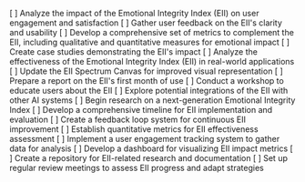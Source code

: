 [ ] Analyze the impact of the Emotional Integrity Index (EII) on user engagement and satisfaction
[ ] Gather user feedback on the EII's clarity and usability
[ ] Develop a comprehensive set of metrics to complement the EII, including qualitative and quantitative measures for emotional impact
[ ] Create case studies demonstrating the EII's impact
[ ] Analyze the effectiveness of the Emotional Integrity Index (EII) in real-world applications
[ ] Update the EII Spectrum Canvas for improved visual representation
[ ] Prepare a report on the EII's first month of use
[ ] Conduct a workshop to educate users about the EII
[ ] Explore potential integrations of the EII with other AI systems
[ ] Begin research on a next-generation Emotional Integrity Index
[ ] Develop a comprehensive timeline for EII implementation and evaluation
[ ] Create a feedback loop system for continuous EII improvement
[ ] Establish quantitative metrics for EII effectiveness assessment
[ ] Implement a user engagement tracking system to gather data for analysis
[ ] Develop a dashboard for visualizing EII impact metrics
[ ] Create a repository for EII-related research and documentation
[ ] Set up regular review meetings to assess EII progress and adapt strategies